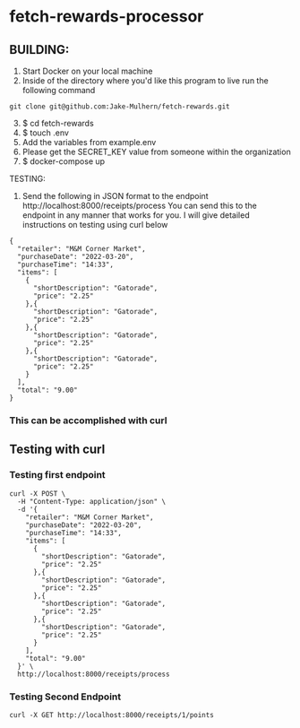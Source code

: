 # fetch-rewards-processor

## BUILDING:

1. Start Docker on your local machine
2. Inside of the directory where you'd like this program to live run the following command
```
git clone git@github.com:Jake-Mulhern/fetch-rewards.git
```
3. $ cd fetch-rewards
4. $ touch .env
5. Add the variables from example.env
6. Please get the SECRET_KEY value from someone within the organization
7. $ docker-compose up


TESTING:
1. Send the following in JSON format to the endpoint http://localhost:8000/receipts/process
You can send this to the endpoint in any manner that works for you.  I will give detailed instructions
on testing using curl below
```
{
  "retailer": "M&M Corner Market",
  "purchaseDate": "2022-03-20",
  "purchaseTime": "14:33",
  "items": [
    {
      "shortDescription": "Gatorade",
      "price": "2.25"
    },{
      "shortDescription": "Gatorade",
      "price": "2.25"
    },{
      "shortDescription": "Gatorade",
      "price": "2.25"
    },{
      "shortDescription": "Gatorade",
      "price": "2.25"
    }
  ],
  "total": "9.00"
}
```


### This can be accomplished with curl

## Testing with curl

### Testing first endpoint
```
curl -X POST \
  -H "Content-Type: application/json" \
  -d '{
    "retailer": "M&M Corner Market",
    "purchaseDate": "2022-03-20",
    "purchaseTime": "14:33",
    "items": [
      {
        "shortDescription": "Gatorade",
        "price": "2.25"
      },{
        "shortDescription": "Gatorade",
        "price": "2.25"
      },{
        "shortDescription": "Gatorade",
        "price": "2.25"
      },{
        "shortDescription": "Gatorade",
        "price": "2.25"
      }
    ],
    "total": "9.00"
  }' \
  http://localhost:8000/receipts/process
```

### Testing Second Endpoint
```
curl -X GET http://localhost:8000/receipts/1/points
```